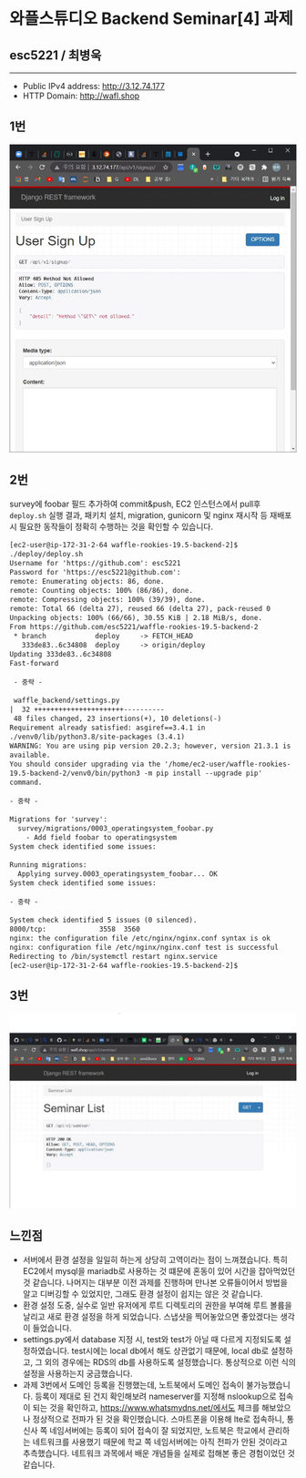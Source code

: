 # 와플스튜디오 Backend Seminar[4] 과제

## esc5221 / 최병욱
_________________________________________

- Public IPv4 address: http://3.12.74.177
- HTTP Domain: http://wafl.shop

## **1번** 
![Image](https://github.com/esc5221/waffle-rookies-19.5-backend-2/blob/deploy/results/1.JPG?raw=true)


## **2번** 
survey에 foobar 필드 추가하여 commit&push, EC2 인스턴스에서 pull후 `deploy.sh` 실행 결과, 패키치 설치, migration, gunicorn 및 nginx 재시작 등 재배포 시 필요한 동작들이 정확히 수행하는 것을 확인할 수 있습니다.

``` shell
[ec2-user@ip-172-31-2-64 waffle-rookies-19.5-backend-2]$ ./deploy/deploy.sh
Username for 'https://github.com': esc5221
Password for 'https://esc5221@github.com':
remote: Enumerating objects: 86, done.
remote: Counting objects: 100% (86/86), done.
remote: Compressing objects: 100% (39/39), done.
remote: Total 66 (delta 27), reused 66 (delta 27), pack-reused 0
Unpacking objects: 100% (66/66), 30.55 KiB | 2.18 MiB/s, done.
From https://github.com/esc5221/waffle-rookies-19.5-backend-2
 * branch            deploy     -> FETCH_HEAD
   333de83..6c34808  deploy     -> origin/deploy
Updating 333de83..6c34808
Fast-forward

 - 중략 -

 waffle_backend/settings.py                                                        |  32 ++++++++++++++++++++++----------
 48 files changed, 23 insertions(+), 10 deletions(-)
Requirement already satisfied: asgiref==3.4.1 in ./venv0/lib/python3.8/site-packages (3.4.1)
WARNING: You are using pip version 20.2.3; however, version 21.3.1 is available.
You should consider upgrading via the '/home/ec2-user/waffle-rookies-19.5-backend-2/venv0/bin/python3 -m pip install --upgrade pip' command.

- 중략 - 

Migrations for 'survey':
  survey/migrations/0003_operatingsystem_foobar.py
    - Add field foobar to operatingsystem
System check identified some issues:

Running migrations:
  Applying survey.0003_operatingsystem_foobar... OK
System check identified some issues:

- 중략 - 

System check identified 5 issues (0 silenced).
8000/tcp:             3558  3560
nginx: the configuration file /etc/nginx/nginx.conf syntax is ok
nginx: configuration file /etc/nginx/nginx.conf test is successful
Redirecting to /bin/systemctl restart nginx.service
[ec2-user@ip-172-31-2-64 waffle-rookies-19.5-backend-2]$
```

## **3번** 
![Image](https://github.com/esc5221/waffle-rookies-19.5-backend-2/blob/deploy/results/3.JPG?raw=true)

## 느낀점
* 서버에서 환경 설정을 일일히 하는게 상당히 고역이라는 점이 느껴졌습니다. 특히 EC2에서 mysql을 mariadb로 사용하는 것 떄문에 혼동이 있어 시간을 잡아먹었던 것 같습니다. 나머지는 대부분 이전 과제를 진행하며 만나본 오류들이어서 방법을 알고 디버깅할 수 있었지만, 그래도 환경 설정이 쉽지는 않은 것 같습니다. 
* 환경 설정 도중, 실수로 일반 유저에게 루트 디렉토리의 권한을 부여해 루트 볼륨을 날리고 새로 환경 설정을 하게 되었습니다. 스냅샷을 찍어놓았으면 좋았겠다는 생각이 들었습니다.
* settings.py에서 database 지정 시, test와 test가 아닐 때 다르게 지정되도록 설정하였습니다. test시에는 local db에서 해도 상관없기 때문에, local db로 설정하고, 그 외의 경우에는 RDS의 db를 사용하도록 설정했습니다. 통상적으로 이런 식의 설정을 사용하는지 궁금했습니다.
* 과제 3번에서 도메인 등록을 진행했는데, 노트북에서 도메인 접속이 불가능했습니다. 등록이 제대로 된 건지 확인해보려 nameserver를 지정해 nslookup으로 접속이 되는 것을 확인하고, https://www.whatsmydns.net/에서도 체크를 해보았으나 정상적으로 전파가 된 것을 확인했습니다. 스마트폰을 이용해 lte로 접속하니, 통신사 쪽 네임서버에는 등록이 되어 접속이 잘 되었지만, 노트북은 학교에서 관리하는 네트워크를 사용했기 때문에 학교 쪽 네임서버에는 아직 전파가 안된 것이라고 추측했습니다. 네트워크 과목에서 배운 개념들을 실제로 접해본 좋은 경험이었던 것 같습니다.